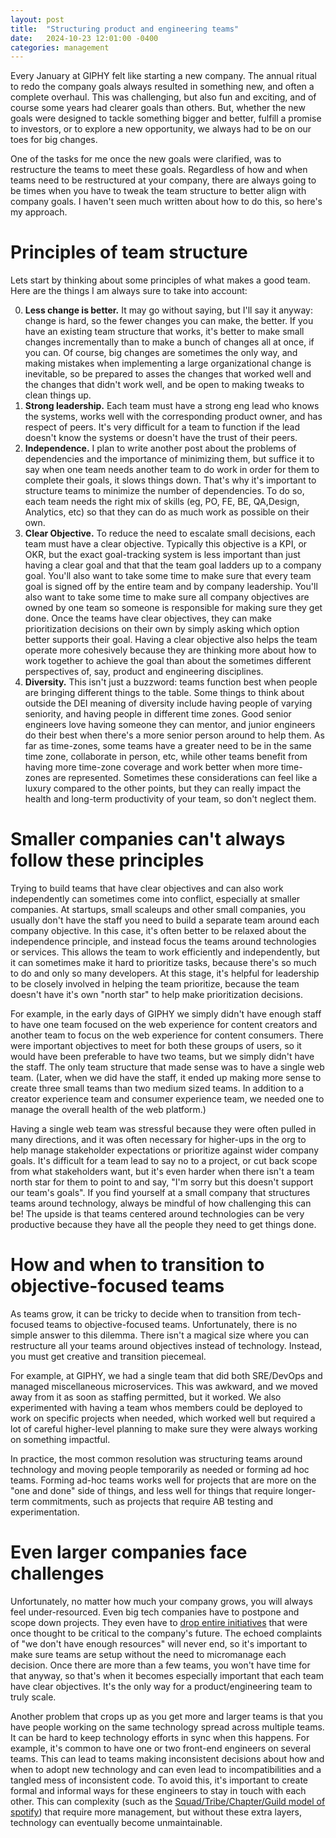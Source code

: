 ```yaml
---
layout: post
title:  "Structuring product and engineering teams"
date:   2024-10-23 12:01:00 -0400
categories: management
---
```


Every January at GIPHY felt like starting a new company. The annual ritual to redo the company goals always resulted in something new, and often a complete overhaul. This was challenging, but also fun and exciting, and of course some years had clearer goals than others. But, whether the new goals were designed to tackle something bigger and better, fulfill a promise to investors, or to explore a new opportunity, we always had to be on our toes for big changes.

One of the tasks for me once the new goals were clarified, was to restructure the teams to meet these goals. Regardless of how and when teams need to be restructured at your company, there are always going to be times when you have to tweak the team structure to better align with company goals. I haven't seen much written about how to do this, so here's my approach.

# Principles of team structure

Lets start by thinking about some principles of what makes a good team. Here are the things I am always sure to take into account:

0. **Less change is better.** It may go without saying, but I'll say it anyway: change is hard, so the fewer changes you can make, the better. If you have an existing team structure that works, it's better to make small changes incrementally than to make a bunch of changes all at once, if you can. Of course, big changes are sometimes the only way, and making mistakes when implementing a large organizational change is inevitable, so be prepared to asses the changes that worked well and the changes that didn't work well, and be open to making tweaks to clean things up.
1. **Strong leadership.** Each team must have a strong eng lead who knows the systems, works well with the corresponding product owner, and has respect of peers. It's very difficult for a team to function if the lead doesn't know the systems or doesn't have the trust of their peers.
2. **Independence.** I plan to write another post about the problems of dependencies and the importance of minimizing them, but suffice it to say when one team needs another team to do work in order for them to complete their goals, it slows things down. That's why it's important to structure teams to minimize the number of dependencies. To do so, each team needs the right mix of skills (eg, PO, FE, BE, QA,Design, Analytics, etc) so that they can do as much work as possible on their own.
3. **Clear Objective.** To reduce the need to escalate small decisions, each team must have a clear objective. Typically this objective is a KPI, or OKR, but the exact goal-tracking system is less important than just having a clear goal and that that the team goal ladders up to a company goal. You'll also want to take some time to make sure that every team goal is signed off by the entire team and by company leadership. You'll also want to take some time to make sure all company objectives are owned by one team so someone is responsible for making sure they get done. Once the teams have clear objectives, they can make prioritization decisions on their own by simply asking which option better supports their goal. Having a clear objective also helps the team operate more cohesively because they are thinking more about how to work together to achieve the goal than about the sometimes different perspectives of, say, product and engineering disciplines.
4. **Diversity.** This isn't just a buzzword: teams function best when people are bringing different things to the table. Some things to think about outside the DEI meaning of diversity include having people of varying seniority, and having people in different time zones. Good senior engineers love having someone they can mentor, and junior engineers do their best when there's a more senior person around to help them. As far as time-zones, some teams have a greater need to be in the same time zone, collaborate in person, etc, while other teams benefit from having more time-zone coverage and work better when more time-zones are represented. Sometimes these considerations can feel like a luxury compared to the other points, but they can really impact the health and long-term productivity of your team, so don't neglect them.

# Smaller companies can't always follow these principles

Trying to build teams that have clear objectives and can also work independently can sometimes come into conflict, especially at smaller companies. At startups, small scaleups and other small companies, you usually don't have the staff you need to build a separate team around each company objective. In this case, it's often better to be relaxed about the independence principle, and instead focus the teams around technologies or services. This allows the team to work efficiently and independently, but it can sometimes make it hard to prioritize tasks, because there's so much to do and only so many developers. At this stage, it's helpful for leadership to be closely involved in helping the team prioritize, because the team doesn't have it's own "north star" to help make prioritization decisions.

For example, in the early days of GIPHY we simply didn't have enough staff to have one team focused on the web experience for content creators and another team to focus on the web experience for content consumers. There were important objectives to meet for both these groups of users, so it would have been preferable to have two teams, but we simply didn't have the staff. The only team structure that made sense was to have a single web team. (Later, when we did have the staff, it ended up making more sense to create three small teams than two medium sized teams. In addition to a creator experience team and consumer experience team, we needed one to manage the overall health of the web platform.)

Having a single web team was stressful because they were often pulled in many directions, and it was often necessary for higher-ups in the org to help manage stakeholder expectations or prioritize against wider company goals. It's difficult for a team lead to say no to a project, or cut back scope from what stakeholders want, but it's even harder when there isn't a team north star for them to point to and say, "I'm sorry but this doesn't support our team's goals". If you find yourself at a small company that structures teams around technology, always be mindful of how challenging this can be! The upside is that teams centered around technologies can be very productive because they have all the people they need to get things done.

# How and when to transition to objective-focused teams

As teams grow, it can be tricky to decide when to transition from tech-focused teams to objective-focused teams. Unfortunately, there is no simple answer to this dilemma. There isn't a magical size where you can restructure all your teams around objectives instead of technology. Instead, you must get creative and transition piecemeal.

For example, at GIPHY, we had a single team that did both SRE/DevOps and managed miscellaneous microservices. This was awkward, and we moved away from it as soon as staffing permitted, but it worked. We also experimented with having a team whos members could be deployed to work on specific projects when needed, which worked well but required a lot of careful higher-level planning to make sure they were always working on something impactful.

In practice, the most common resolution was structuring teams around technology and moving people temporarily as needed or forming ad hoc teams. Forming ad-hoc teams works well for projects that are more on the "one and done" side of things, and less well for things that require longer-term commitments, such as projects that require AB testing and experimentation.

# Even larger companies face challenges

Unfortunately, no matter how much your company grows, you will always feel under-resourced. Even big tech companies have to postpone and scope down projects. They even have to [drop entire initiatives](https://www.theverge.com/2019/4/2/18290637/google-plus-shutdown-consumer-personal-account-delete) that were once thought to be critical to the company's future. The echoed complaints of "we don't have enough resources" will never end, so it's important to make sure teams are setup without the need to micromanage each decision. Once there are more than a few teams, you won't have time for that anyway, so that's when it becomes especially important that each team have clear objectives. It's the only way for a product/engineering team to truly scale.

Another problem that crops up as you get more and larger teams is that you have people working on the same technology spread across multiple teams. It can be hard to keep technology efforts in sync when this happens. For example, it's common to have one or two front-end engineers on several teams. This can lead to teams making inconsistent decisions about how and when to adopt new technology and can even lead to incompatibilities and a tangled mess of inconsistent code. To avoid this, it's important to create formal and informal ways for these engineers to stay in touch with each other. This can complexity (such as the [Squad/Tribe/Chapter/Guild model of spotify](https://blog.crisp.se/wp-content/uploads/2012/11/SpotifyScaling.pdf)) that require more management, but without these extra layers, technology can eventually become unmaintainable.
